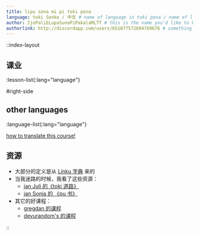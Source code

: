 ```yaml
---
title: lipu sona mi pi toki pona
language: toki Sonko / 中文 # name of language in toki pona / name of language in the language
author: IjoPaliELupaSunoPiPakalaMLTT # this is the name you'd like to be credited with
authorlink: http://discordapp.com/users/651877572694769676 # something you'd like your name to link to
---
```


::index-layout

## 课业
<!-- this will automatically generate the list of courses -->
:lesson-list{:lang="language"}

#right-side

## other languages
<!-- this will automatically generate the list of languages -->
:language-list{:lang="language"}

[how to translate this course!](/translate)

## 资源

- 大部分的定义是从 [Linku 字典](https://linku.la/) 来的
- 当我迷路的时候，我看了这些资源：
  - [jan Juli 的《toki 道路》](https://github.com/kilipan/nasin-toki)
  - [jan Sonja 的 《pu 书》](https://tokipona.org/)
- 其它的好课程：
  - [gregdan 的课程](https://mun.la/toki-pona/)
  - [devurandom's 的课程](https://lipu-sona.pona.la/)

::
